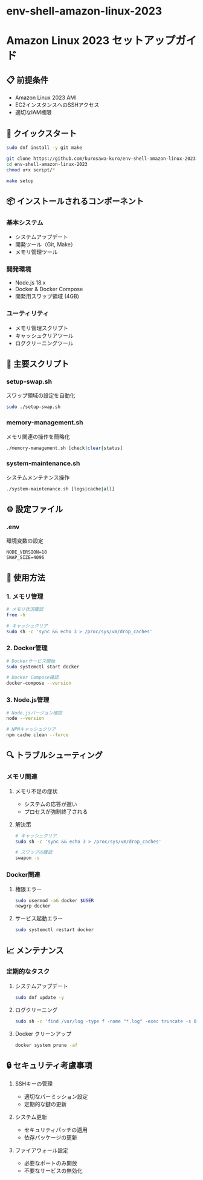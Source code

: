# env-shell-amazon-linux-2023



# Amazon Linux 2023 セットアップガイド

## 📋 前提条件
- Amazon Linux 2023 AMI
- EC2インスタンスへのSSHアクセス
- 適切なIAM権限

## 🚀 クイックスタート
```bash
sudo dnf install -y git make

git clone https://github.com/kurosawa-kuro/env-shell-amazon-linux-2023.git
cd env-shell-amazon-linux-2023
chmod u+x script/*

make setup
```

## 📦 インストールされるコンポーネント

### 基本システム
- システムアップデート
- 開発ツール（Git, Make）
- メモリ管理ツール

### 開発環境
- Node.js 18.x
- Docker & Docker Compose
- 開発用スワップ領域 (4GB)

### ユーティリティ
- メモリ管理スクリプト
- キャッシュクリアツール
- ログクリーニングツール

## 🔧 主要スクリプト

### setup-swap.sh
スワップ領域の設定を自動化
```bash
sudo ./setup-swap.sh
```

### memory-management.sh
メモリ関連の操作を簡略化
```bash
./memory-management.sh [check|clear|status]
```

### system-maintenance.sh
システムメンテナンス操作
```bash
./system-maintenance.sh [logs|cache|all]
```

## ⚙️ 設定ファイル

### .env
環境変数の設定
```env
NODE_VERSION=18
SWAP_SIZE=4096
```

## 📝 使用方法

### 1. メモリ管理
```bash
# メモリ状況確認
free -h

# キャッシュクリア
sudo sh -c 'sync && echo 3 > /proc/sys/vm/drop_caches'
```

### 2. Docker管理
```bash
# Dockerサービス開始
sudo systemctl start docker

# Docker Compose確認
docker-compose --version
```

### 3. Node.js管理
```bash
# Node.jsバージョン確認
node --version

# NPMキャッシュクリア
npm cache clean --force
```

## 🔍 トラブルシューティング

### メモリ関連
1. メモリ不足の症状
   - システムの応答が遅い
   - プロセスが強制終了される

2. 解決策
   ```bash
   # キャッシュクリア
   sudo sh -c 'sync && echo 3 > /proc/sys/vm/drop_caches'
   
   # スワップの確認
   swapon -s
   ```

### Docker関連
1. 権限エラー
   ```bash
   sudo usermod -aG docker $USER
   newgrp docker
   ```

2. サービス起動エラー
   ```bash
   sudo systemctl restart docker
   ```

## 📈 メンテナンス

### 定期的なタスク
1. システムアップデート
   ```bash
   sudo dnf update -y
   ```

2. ログクリーニング
   ```bash
   sudo sh -c 'find /var/log -type f -name "*.log" -exec truncate -s 0 {} \;'
   ```

3. Docker クリーンアップ
   ```bash
   docker system prune -af
   ```

## 🔒 セキュリティ考慮事項

1. SSHキーの管理
   - 適切なパーミッション設定
   - 定期的な鍵の更新

2. システム更新
   - セキュリティパッチの適用
   - 依存パッケージの更新

3. ファイアウォール設定
   - 必要なポートのみ開放
   - 不要なサービスの無効化
